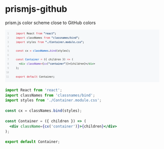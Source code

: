 # prismjs-github
prism.js color scheme close to GitHub colors

<img src="Screen Shot 2019-04-19 at 12.33.08 AM.png" />


```jsx
import React from 'react';
import classNames from 'classnames/bind';
import styles from './Container.module.css';

const cx = classNames.bind(styles);

const Container = ({ children }) => (
  <div className={cx('container')}>{children}</div>
);

export default Container;
```
